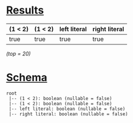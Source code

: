 # [Results](#tab/results)

|(1 < 2)|(1 < 2)|left literal|right literal|
|-------|-------|------------|-------------|
|true   |true   |true        |true         |

_(top = 20)_

# [Schema](#tab/schema)

```shell
root
 |-- (1 < 2): boolean (nullable = false)
 |-- (1 < 2): boolean (nullable = false)
 |-- left literal: boolean (nullable = false)
 |-- right literal: boolean (nullable = false)

```
